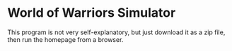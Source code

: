 # World of Warriors Simulator
This program is not very self-explanatory, but just download it as a zip file, then run the homepage from a browser.
